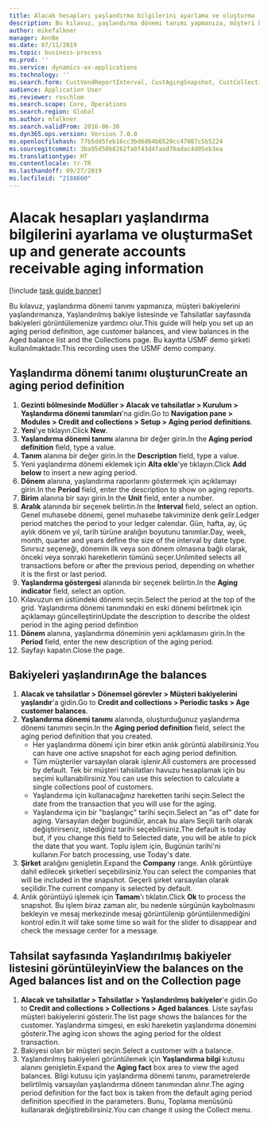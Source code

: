 ```yaml
---
title: Alacak hesapları yaşlandırma bilgilerini ayarlama ve oluşturma
description: Bu kılavuz, yaşlandırma dönemi tanımı yapmanıza, müşteri bakiyelerini yaşlandırmanıza, Yaşlandırılmış bakiye listesinde ve Tahsilatlar sayfasında bakiyeleri görüntülemenize yardımcı olur.
author: mikefalkner
manager: AnnBe
ms.date: 07/11/2019
ms.topic: business-process
ms.prod: ''
ms.service: dynamics-ax-applications
ms.technology: ''
ms.search.form: CustVendReportInterval, CustAgingSnapshot, CustCollectionsPoolsListPage, CustCollections
audience: Application User
ms.reviewer: roschlom
ms.search.scope: Core, Operations
ms.search.region: Global
ms.author: mfalkner
ms.search.validFrom: 2016-06-30
ms.dyn365.ops.version: Version 7.0.0
ms.openlocfilehash: 77b5dd5feb16cc3bd6d64b6520cc47087c5b5224
ms.sourcegitcommit: 3ba95d50b8262fa0f43d4faad76adac4d05eb3ea
ms.translationtype: HT
ms.contentlocale: tr-TR
ms.lasthandoff: 09/27/2019
ms.locfileid: "2188660"
---
```

# <a name="set-up-and-generate-accounts-receivable-aging-information"></a><span data-ttu-id="262b2-103">Alacak hesapları yaşlandırma bilgilerini ayarlama ve oluşturma</span><span class="sxs-lookup"><span data-stu-id="262b2-103">Set up and generate accounts receivable aging information</span></span>

[!include [task guide banner](../../includes/task-guide-banner.md)]

<span data-ttu-id="262b2-104">Bu kılavuz, yaşlandırma dönemi tanımı yapmanıza, müşteri bakiyelerini yaşlandırmanıza, Yaşlandırılmış bakiye listesinde ve Tahsilatlar sayfasında bakiyeleri görüntülemenize yardımcı olur.</span><span class="sxs-lookup"><span data-stu-id="262b2-104">This guide will help you set up an aging period definition, age customer balances, and view balances in the Aged balance list and the Collections page.</span></span> <span data-ttu-id="262b2-105">Bu kayıtta USMF demo şirketi kullanılmaktadır.</span><span class="sxs-lookup"><span data-stu-id="262b2-105">This recording uses the USMF demo company.</span></span>


## <a name="create-an-aging-period-definition"></a><span data-ttu-id="262b2-106">Yaşlandırma dönemi tanımı oluşturun</span><span class="sxs-lookup"><span data-stu-id="262b2-106">Create an aging period definition</span></span>
1. <span data-ttu-id="262b2-107">**Gezinti bölmesinde Modüller > Alacak ve tahsilatlar > Kurulum > Yaşlandırma dönemi tanımları**'na gidin.</span><span class="sxs-lookup"><span data-stu-id="262b2-107">Go to **Navigation pane > Modules > Credit and collections > Setup > Aging period definitions**.</span></span>
2. <span data-ttu-id="262b2-108">**Yeni**'ye tıklayın.</span><span class="sxs-lookup"><span data-stu-id="262b2-108">Click **New**.</span></span>
3. <span data-ttu-id="262b2-109">**Yaşlandırma dönemi tanımı** alanına bir değer girin.</span><span class="sxs-lookup"><span data-stu-id="262b2-109">In the **Aging period definition** field, type a value.</span></span>
4. <span data-ttu-id="262b2-110">**Tanım** alanına bir değer girin.</span><span class="sxs-lookup"><span data-stu-id="262b2-110">In the **Description** field, type a value.</span></span>
5. <span data-ttu-id="262b2-111">Yeni yaşlandırma dönemi eklemek için **Alta ekle**'ye tıklayın.</span><span class="sxs-lookup"><span data-stu-id="262b2-111">Click **Add below** to insert a new aging period.</span></span>
6. <span data-ttu-id="262b2-112">**Dönem** alanına, yaşlandırma raporlarını göstermek için açıklamayı girin.</span><span class="sxs-lookup"><span data-stu-id="262b2-112">In the **Period** field, enter the description to show on aging reports.</span></span>
7. <span data-ttu-id="262b2-113">**Birim** alanına bir sayı girin.</span><span class="sxs-lookup"><span data-stu-id="262b2-113">In the **Unit** field, enter a number.</span></span>
8. <span data-ttu-id="262b2-114">**Aralık** alanında bir seçenek belirtin.</span><span class="sxs-lookup"><span data-stu-id="262b2-114">In the **Interval** field, select an option.</span></span> <span data-ttu-id="262b2-115">Genel muhasebe dönemi, genel muhasebe takviminize denk gelir.</span><span class="sxs-lookup"><span data-stu-id="262b2-115">Ledger period matches the period to your ledger calendar.</span></span> <span data-ttu-id="262b2-116">Gün, hafta, ay, üç aylık dönem ve yıl, tarih türüne aralığın boyutunu tanımlar.</span><span class="sxs-lookup"><span data-stu-id="262b2-116">Day, week, month, quarter and years define the size of the interval by date type.</span></span> <span data-ttu-id="262b2-117">Sınırsız seçeneği, dönemin ilk veya son dönem olmasına bağlı olarak, önceki veya sonraki hareketlerin tümünü seçer.</span><span class="sxs-lookup"><span data-stu-id="262b2-117">Unlimited selects all transactions before or after the previous period, depending on whether it is the first or last period.</span></span>  
9. <span data-ttu-id="262b2-118">**Yaşlandırma göstergesi** alanında bir seçenek belirtin.</span><span class="sxs-lookup"><span data-stu-id="262b2-118">In the **Aging indicator** field, select an option.</span></span>
10. <span data-ttu-id="262b2-119">Kılavuzun en üstündeki dönemi seçin.</span><span class="sxs-lookup"><span data-stu-id="262b2-119">Select the period at the top of the grid.</span></span> <span data-ttu-id="262b2-120">Yaşlandırma dönemi tanımındaki en eski dönemi belirtmek için açıklamayı güncelleştirin</span><span class="sxs-lookup"><span data-stu-id="262b2-120">Update the description to describe the oldest period in the aging period definition</span></span>
11. <span data-ttu-id="262b2-121">**Dönem** alanına, yaşlandırma döneminin yeni açıklamasını girin.</span><span class="sxs-lookup"><span data-stu-id="262b2-121">In the **Period** field, enter the new description of the aging period.</span></span>
12. <span data-ttu-id="262b2-122">Sayfayı kapatın.</span><span class="sxs-lookup"><span data-stu-id="262b2-122">Close the page.</span></span>

## <a name="age-the-balances"></a><span data-ttu-id="262b2-123">Bakiyeleri yaşlandırın</span><span class="sxs-lookup"><span data-stu-id="262b2-123">Age the balances</span></span>
1. <span data-ttu-id="262b2-124">**Alacak ve tahsilatlar > Dönemsel görevler > Müşteri bakiyelerini yaşlandır**'a gidin.</span><span class="sxs-lookup"><span data-stu-id="262b2-124">Go to **Credit and collections > Periodic tasks > Age customer balances**.</span></span>
2. <span data-ttu-id="262b2-125">**Yaşlandırma dönemi tanımı** alanında, oluşturduğunuz yaşlandırma dönemi tanımını seçin.</span><span class="sxs-lookup"><span data-stu-id="262b2-125">In the **Aging period definition** field, select the aging period definition that you created.</span></span>
    + <span data-ttu-id="262b2-126">Her yaşlandırma dönemi için birer etkin anlık görüntü alabilirsiniz.</span><span class="sxs-lookup"><span data-stu-id="262b2-126">You can have one active snapshot for each aging period definition.</span></span>  
    + <span data-ttu-id="262b2-127">Tüm müşteriler varsayılan olarak işlenir.</span><span class="sxs-lookup"><span data-stu-id="262b2-127">All customers are processed by default.</span></span> <span data-ttu-id="262b2-128">Tek bir müşteri tahsilatları havuzu hesaplamak için bu seçimi kullanabilirsiniz.</span><span class="sxs-lookup"><span data-stu-id="262b2-128">You can use this selection to calculate a single collections pool of customers.</span></span>  
    + <span data-ttu-id="262b2-129">Yaşlandırma için kullanacağınız hareketten tarihi seçin.</span><span class="sxs-lookup"><span data-stu-id="262b2-129">Select the date from the transaction that you will use for the aging.</span></span>  
    + <span data-ttu-id="262b2-130">Yaşlandırma için bir "başlangıç" tarihi seçin.</span><span class="sxs-lookup"><span data-stu-id="262b2-130">Select an "as of" date for aging.</span></span> <span data-ttu-id="262b2-131">Varsayılan değer bugündür, ancak bu alanı Seçili tarih olarak değiştirirseniz, istediğiniz tarihi seçebilirsiniz.</span><span class="sxs-lookup"><span data-stu-id="262b2-131">The default is today but, if you change this field to Selected date, you will be able to pick the date that you want.</span></span> <span data-ttu-id="262b2-132">Toplu işlem için, Bugünün tarihi'ni kullanın.</span><span class="sxs-lookup"><span data-stu-id="262b2-132">For batch processing, use Today's date.</span></span>  
3. <span data-ttu-id="262b2-133">**Şirket** aralığını genişletin.</span><span class="sxs-lookup"><span data-stu-id="262b2-133">Expand the **Company** range.</span></span> <span data-ttu-id="262b2-134">Anlık görüntüye dahil edilecek şirketleri seçebilirsiniz.</span><span class="sxs-lookup"><span data-stu-id="262b2-134">You can select the companies that will be included in the snapshot.</span></span> <span data-ttu-id="262b2-135">Geçerli şirket varsayılan olarak seçilidir.</span><span class="sxs-lookup"><span data-stu-id="262b2-135">The current company is selected by default.</span></span>
4. <span data-ttu-id="262b2-136">Anlık görüntüyü işlemek için **Tamam**'ı tıklatın.</span><span class="sxs-lookup"><span data-stu-id="262b2-136">Click **Ok** to process the snapshot.</span></span> <span data-ttu-id="262b2-137">Bu işlem biraz zaman alır, bu nedenle sürgünün kaybolmasını bekleyin ve mesaj merkezinde mesaj görüntülenip görüntülenmediğini kontrol edin.</span><span class="sxs-lookup"><span data-stu-id="262b2-137">It will take some time so wait for the slider to disappear and check the message center for a message.</span></span>

## <a name="view-the-balances-on-the-aged-balances-list-and-on-the-collection-page"></a><span data-ttu-id="262b2-138">Tahsilat sayfasında Yaşlandırılmış bakiyeler listesini görüntüleyin</span><span class="sxs-lookup"><span data-stu-id="262b2-138">View the balances on the Aged balances list and on the Collection page</span></span>
1. <span data-ttu-id="262b2-139">**Alacak ve tahsilatlar > Tahsilatlar > Yaşlandırılmış bakiyeler**'e gidin.</span><span class="sxs-lookup"><span data-stu-id="262b2-139">Go to **Credit and collections > Collections > Aged balances**.</span></span> <span data-ttu-id="262b2-140">Liste sayfası müşteri bakiyelerini gösterir.</span><span class="sxs-lookup"><span data-stu-id="262b2-140">The list page shows the balances for the customer.</span></span> <span data-ttu-id="262b2-141">Yaşlandırma simgesi, en eski hareketin yaşlandırma dönemini gösterir.</span><span class="sxs-lookup"><span data-stu-id="262b2-141">The aging icon shows the aging period for the oldest transaction.</span></span>  
2. <span data-ttu-id="262b2-142">Bakiyesi olan bir müşteri seçin.</span><span class="sxs-lookup"><span data-stu-id="262b2-142">Select a customer with a balance.</span></span>
3. <span data-ttu-id="262b2-143">Yaşlandırılmış bakiyeleri görüntülemek için **Yaşlandırma bilgi** kutusu alanını genişletin.</span><span class="sxs-lookup"><span data-stu-id="262b2-143">Expand the **Aging fact** box area to view the aged balances.</span></span> <span data-ttu-id="262b2-144">Bilgi kutusu için yaşlandırma dönemi tanımı, parametrelerde belirtilmiş varsayılan yaşlandırma dönem tanımından alınır.</span><span class="sxs-lookup"><span data-stu-id="262b2-144">The aging period definition for the fact box is taken from the default aging period definition specified in the parameters.</span></span> <span data-ttu-id="262b2-145">Bunu, Toplama menüsünü kullanarak değiştirebilirsiniz.</span><span class="sxs-lookup"><span data-stu-id="262b2-145">You can change it using the Collect menu.</span></span>  

